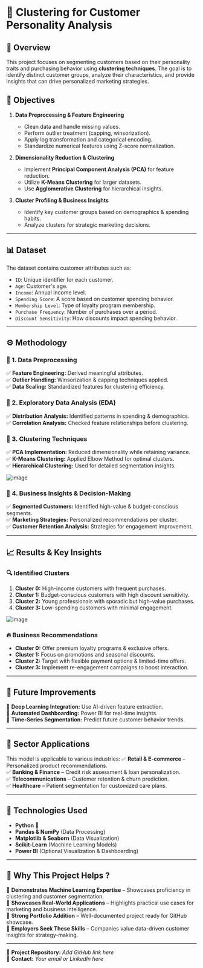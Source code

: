 # 🎯 Clustering for Customer Personality Analysis

## 📌 Overview
This project focuses on segmenting customers based on their personality traits and purchasing behavior using **clustering techniques**. The goal is to identify distinct customer groups, analyze their characteristics, and provide insights that can drive personalized marketing strategies.



## 🎯 Objectives
1. **Data Preprocessing & Feature Engineering**  
   - Clean data and handle missing values.
   - Perform outlier treatment (capping, winsorization).
   - Apply log transformation and categorical encoding.
   - Standardize numerical features using Z-score normalization.

2. **Dimensionality Reduction & Clustering**  
   - Implement **Principal Component Analysis (PCA)** for feature reduction.
   - Utilize **K-Means Clustering** for larger datasets.
   - Use **Agglomerative Clustering** for hierarchical insights.
   
3. **Cluster Profiling & Business Insights**  
   - Identify key customer groups based on demographics & spending habits.
   - Analyze clusters for strategic marketing decisions.

---

## 📊 Dataset
The dataset contains customer attributes such as:
- `ID`: Unique identifier for each customer.
- `Age`: Customer's age.
- `Income`: Annual income level.
- `Spending Score`: A score based on customer spending behavior.
- `Membership Level`: Type of loyalty program membership.
- `Purchase Frequency`: Number of purchases over a period.
- `Discount Sensitivity`: How discounts impact spending behavior.

---

## ⚙️ Methodology

### 📌 1. Data Preprocessing
✅ **Feature Engineering:** Derived meaningful attributes.  
✅ **Outlier Handling:** Winsorization & capping techniques applied.  
✅ **Data Scaling:** Standardized features for clustering efficiency.  

### 📌 2. Exploratory Data Analysis (EDA)
✅ **Distribution Analysis:** Identified patterns in spending & demographics.  
✅ **Correlation Analysis:** Checked feature relationships before clustering.  

### 📌 3. Clustering Techniques
✅ **PCA Implementation:** Reduced dimensionality while retaining variance.  
✅ **K-Means Clustering:** Applied Elbow Method for optimal clusters.  
✅ **Hierarchical Clustering:** Used for detailed segmentation insights.  

![image](https://github.com/user-attachments/assets/b3ff4b1d-e48d-415c-8664-025b89dbe0e6)


### 📌 4. Business Insights & Decision-Making
✅ **Segmented Customers:** Identified high-value & budget-conscious segments.  
✅ **Marketing Strategies:** Personalized recommendations per cluster.  
✅ **Customer Retention Analysis:** Strategies for engagement improvement.  


---

## 📈 Results & Key Insights

### 🔍 Identified Clusters
1. **Cluster 0:** High-income customers with frequent purchases.  
2. **Cluster 1:** Budget-conscious customers with high discount sensitivity.  
3. **Cluster 2:** Young professionals with sporadic but high-value purchases.  
4. **Cluster 3:** Low-spending customers with minimal engagement.

![image](https://github.com/user-attachments/assets/90e1e2e5-9162-4874-ad15-9f6e6e959aaf)

   

### 🔥 Business Recommendations
- **Cluster 0:** Offer premium loyalty programs & exclusive offers.  
- **Cluster 1:** Focus on promotions and seasonal discounts.  
- **Cluster 2:** Target with flexible payment options & limited-time offers.  
- **Cluster 3:** Implement re-engagement campaigns to boost interaction.  

---

## 📌 Future Improvements
🔹 **Deep Learning Integration:** Use AI-driven feature extraction.  
🔹 **Automated Dashboarding:** Power BI for real-time insights.  
🔹 **Time-Series Segmentation:** Predict future customer behavior trends.  

---

## 🏢 Sector Applications
This model is applicable to various industries:
✅ **Retail & E-commerce** – Personalized product recommendations.  
✅ **Banking & Finance** – Credit risk assessment & loan personalization.  
✅ **Telecommunications** – Customer retention & churn prediction.  
✅ **Healthcare** – Patient segmentation for customized care plans.  

---

## 🚀 Technologies Used
- **Python** 🐍
- **Pandas & NumPy** (Data Processing)
- **Matplotlib & Seaborn** (Data Visualization)
- **Scikit-Learn** (Machine Learning Models)
- **Power BI** (Optional Visualization & Dashboarding)

---

## 🎯 Why This Project Helps ?
🔹 **Demonstrates Machine Learning Expertise** – Showcases proficiency in clustering and customer segmentation.  
🔹 **Showcases Real-World Applications** – Highlights practical use cases for marketing and business intelligence.  
🔹 **Strong Portfolio Addition** – Well-documented project ready for GitHub showcase.  
🔹 **Employers Seek These Skills** – Companies value data-driven customer insights for strategy-making.  

---

🔗 **Project Repository:** *Add GitHub link here*  
📧 **Contact:** *Your email or LinkedIn here*

